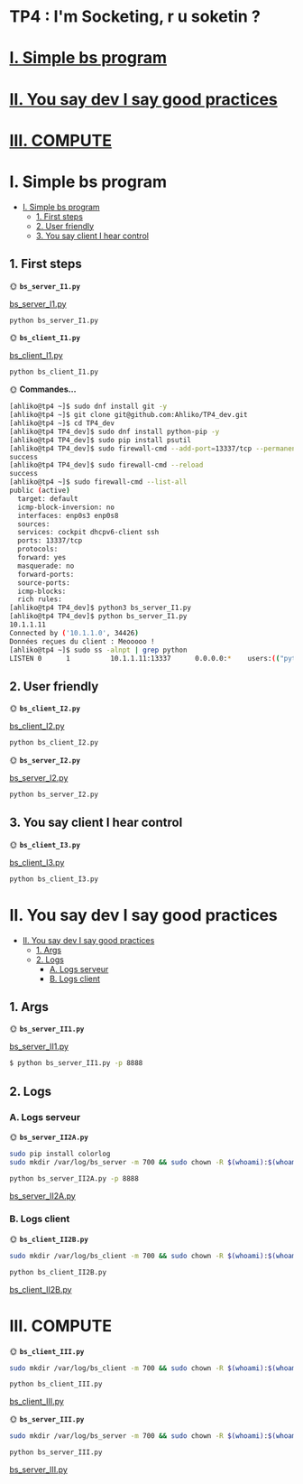 # TP4 : I'm Socketing, r u soketin ?

# [I. Simple bs program](#I-Simple-bs-program)

# [II. You say dev I say good practices](#ii-You-say-dev-I-say-good-practices)

# [III. COMPUTE](#iii-compute)

# I. Simple bs program

- [I. Simple bs program](#i-simple-bs-program)
    - [1. First steps](#1-first-steps)
    - [2. User friendly](#2-user-friendly)
    - [3. You say client I hear control](#3-you-say-client-i-hear-control)

## 1. First steps

🌞 **`bs_server_I1.py`**

[bs_server_I1.py](bs_server_I1.py)

```bash
python bs_server_I1.py
```

🌞 **`bs_client_I1.py`**

[bs_client_I1.py](bs_client_I1.py)

```bash
python bs_client_I1.py
```

🌞 **Commandes...**

```bash
[ahliko@tp4 ~]$ sudo dnf install git -y
[ahliko@tp4 ~]$ git clone git@github.com:Ahliko/TP4_dev.git
[ahliko@tp4 ~]$ cd TP4_dev
[ahliko@tp4 TP4_dev]$ sudo dnf install python-pip -y
[ahliko@tp4 TP4_dev]$ sudo pip install psutil
[ahliko@tp4 TP4_dev]$ sudo firewall-cmd --add-port=13337/tcp --permanent
success
[ahliko@tp4 TP4_dev]$ sudo firewall-cmd --reload
success
[ahliko@tp4 ~]$ sudo firewall-cmd --list-all
public (active)
  target: default
  icmp-block-inversion: no
  interfaces: enp0s3 enp0s8
  sources: 
  services: cockpit dhcpv6-client ssh
  ports: 13337/tcp
  protocols: 
  forward: yes
  masquerade: no
  forward-ports: 
  source-ports: 
  icmp-blocks: 
  rich rules:
[ahliko@tp4 TP4_dev]$ python3 bs_server_I1.py
[ahliko@tp4 TP4_dev]$ python bs_server_I1.py
10.1.1.11
Connected by ('10.1.1.0', 34426)
Données reçues du client : Meooooo !
[ahliko@tp4 ~]$ sudo ss -alnpt | grep python
LISTEN 0      1          10.1.1.11:13337      0.0.0.0:*    users:(("python",pid=1359,fd=3))
```

## 2. User friendly

🌞 **`bs_client_I2.py`**

[bs_client_I2.py](bs_client_I2.py)

```bash
python bs_client_I2.py
```

🌞 **`bs_server_I2.py`**

[bs_server_I2.py](bs_server_I2.py)

```bash
python bs_server_I2.py
```

## 3. You say client I hear control


🌞 **`bs_client_I3.py`**

[bs_client_I3.py](bs_client_I3.py)

```bash
python bs_client_I3.py
```

# II. You say dev I say good practices

- [II. You say dev I say good practices](#ii-you-say-dev-i-say-good-practices)
  - [1. Args](#1-args)
  - [2. Logs](#2-logs)
    - [A. Logs serveur](#a-logs-serveur)
    - [B. Logs client](#b-logs-client)

## 1. Args

🌞 **`bs_server_II1.py`**

[bs_server_II1.py](bs_server_II1.py)

```bash
$ python bs_server_II1.py -p 8888
```

## 2. Logs

### A. Logs serveur

🌞 **`bs_server_II2A.py`**


```bash
sudo pip install colorlog
sudo mkdir /var/log/bs_server -m 700 && sudo chown -R $(whoami):$(whoami) /var/log/bs_server && touch /var/log/bs_server/bs_server.log && chmod 600 /var/log/bs_server/bs_server.log
```

```bash
python bs_server_II2A.py -p 8888
```

[bs_server_II2A.py](bs_server_II2A.py)

### B. Logs client

🌞 **`bs_client_II2B.py`**


```bash
sudo mkdir /var/log/bs_client -m 700 && sudo chown -R $(whoami):$(whoami) /var/log/bs_client && touch /var/log/bs_client/bs_client.log && chmod 600 /var/log/bs_client/bs_client.log
```
```bash
python bs_client_II2B.py
```

[bs_client_II2B.py](bs_client_II2B.py)

# III. COMPUTE

🌞 **`bs_client_III.py`**

```bash
sudo mkdir /var/log/bs_client -m 700 && sudo chown -R $(whoami):$(whoami) /var/log/bs_client && touch /var/log/bs_client/bs_client.log && chmod 600 /var/log/bs_client/bs_client.log
```
```bash
python bs_client_III.py
```

[bs_client_III.py](bs_client_III.py)

🌞 **`bs_server_III.py`**

```bash
sudo mkdir /var/log/bs_server -m 700 && sudo chown -R $(whoami):$(whoami) /var/log/bs_server && touch /var/log/bs_server/bs_server.log && chmod 600 /var/log/bs_server/bs_server.log
```

```bash
python bs_server_III.py
```

[bs_server_III.py](bs_server_III.py)